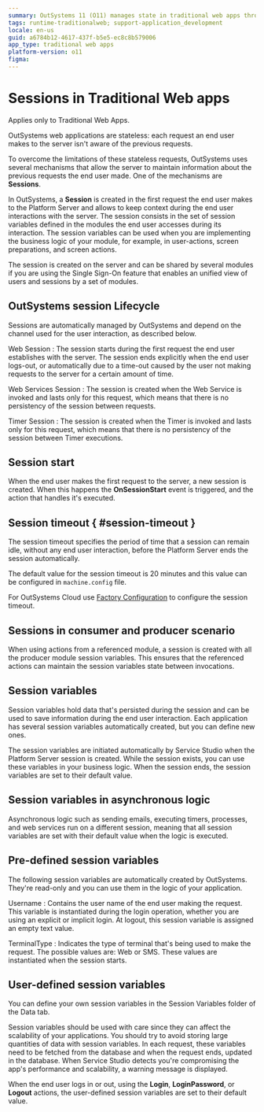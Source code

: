 ```yaml
---
summary: OutSystems 11 (O11) manages state in traditional web apps through sessions, enabling context persistence across user requests.
tags: runtime-traditionalweb; support-application_development
locale: en-us
guid: a6784b12-4617-437f-b5e5-ec8c8b579006
app_type: traditional web apps
platform-version: o11
figma:
---
```


# Sessions in Traditional Web apps

<div class="info" markdown="1">

Applies only to Traditional Web Apps.

</div>

OutSystems web applications are stateless: each request an end user makes to the server isn't aware of the previous requests.

To overcome the limitations of these stateless requests, OutSystems uses several mechanisms that allow the server to maintain information about the previous requests the end user made. One of the mechanisms are **Sessions**.

In OutSystems, a **Session** is created in the first request the end user makes to the Platform Server and allows to keep context during the end user interactions with the server. The session consists in the set of session variables defined in the modules the end user accesses during its interaction. The session variables can be used when you are implementing the business logic of your module, for example, in user-actions, screen preparations, and screen actions.

The session is created on the server and can be shared by several modules if you are using the Single Sign-On feature that enables an unified view of users and sessions by a set of modules.


## OutSystems session Lifecycle

Sessions are automatically managed by OutSystems and depend on the channel used for the user interaction, as described below.

Web Session
:   The session starts during the first request the end user establishes with the server. The session ends explicitly when the end user logs-out, or automatically due to a time-out caused by the user not making requests to the server for a certain amount of time.

Web Services Session
:   The session is created when the Web Service is invoked and lasts only for this request, which means that there is no persistency of the session between requests.

Timer Session
:   The session is created when the Timer is invoked and lasts only for this request, which means that there is no persistency of the session between Timer executions.


## Session start

When the end user makes the first request to the server, a new session is created. When this happens the **OnSessionStart** event is triggered, and the action that handles it's executed.


## Session timeout { #session-timeout }

The session timeout specifies the period of time that a session can remain idle, without any end user interaction, before the Platform Server ends the session automatically.

The default value for the session timeout is 20 minutes and this value can be configured in `machine.config` file.

<div class="info" markdown="1">

For OutSystems Cloud use [Factory Configuration](https://www.outsystems.com/forums/discussion/34866/factory-configuration-how-to-change-the-session-timeout-in-factory-configuratio/) to configure the session timeout.

</div>

## Sessions in consumer and producer scenario

When using actions from a referenced module, a session is created with all the producer module session variables. This ensures that the referenced actions can maintain the session variables state between invocations.


## Session variables

Session variables hold data that's persisted during the session and can be used to save information during the end user interaction. Each application has several session variables automatically created, but you can define new ones.

The session variables are initiated automatically by Service Studio when the Platform Server session is created. While the session exists, you can use these variables in your business logic. When the session ends, the session variables are set to their default value.


## Session variables in asynchronous logic

Asynchronous logic such as sending emails, executing timers, processes, and web services run on a different session, meaning that all session variables are set with their default value when the logic is executed.

## Pre-defined session variables

The following session variables are automatically created by OutSystems. They're read-only and you can use them in the logic of your application.

Username
:   Contains the user name of the end user making the request. This variable is instantiated during the login operation, whether you are using an explicit or implicit login. At logout, this session variable is assigned an empty text value.

TerminalType
:   Indicates the type of terminal that's being used to make the request. The possible values are: Web or SMS. These values are instantiated when the session starts.


## User-defined session variables

You can define your own session variables in the Session Variables folder of the Data tab.

Session variables should be used with care since they can affect the scalability of your applications. You should try to avoid storing large quantities of data with session variables. In each request, these variables need to be fetched from the database and when the request ends, updated in the database. When Service Studio detects you're compromising the app's performance and scalability, a warning message is displayed.

When the end user logs in or out, using the **Login**, **LoginPassword**, or **Logout** actions, the user-defined session variables are set to their default value.
